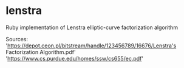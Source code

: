 # lenstra
Ruby implementation of Lenstra elliptic-curve factorization algorithm

Sources: 
'https://depot.ceon.pl/bitstream/handle/123456789/16676/Lenstra's Factorization Algorithm.pdf'
'https://www.cs.purdue.edu/homes/ssw/cs655/ec.pdf'
